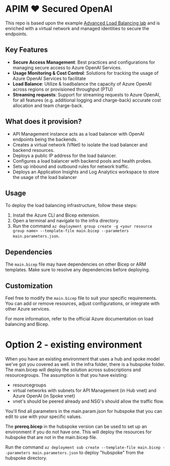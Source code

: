 # APIM ❤️ Secured OpenAI

This repo is based upon the example [Advanced Load Balancing lab](https://github.com/Azure-Samples/AI-Gateway/blob/main/labs/advanced-load-balancing) and is enriched with a virtual network and managed identities to secure the endpoints.

## Key Features
- **Secure Access Management**: Best practices and configurations for managing secure access to Azure OpenAI Services.
- **Usage Monitoring & Cost Control**: Solutions for tracking the usage of Azure OpenAI Services to facilitate 
- **Load Balance**: Utilize & loadbalance the capacity of Azure OpenAI across regions or provisioned throughput (PTU)
- **Streaming requests**: Support for streaming requests to Azure OpenAI, for all features (e.g. additional logging and charge-back) accurate cost allocation and team charge-back.

## What does it provision?
- API Management instance acts as a load balancer with OpenAI endpoints being the backends.
- Creates a virtual network (VNet) to isolate the load balancer and backend resources.
- Deploys a public IP address for the load balancer.
- Configures a load balancer with backend pools and health probes.
- Sets up inbound and outbound rules for network traffic.
- Deploys an Application Insights and Log Analytics workspace to store the usage of the load balancer

## Usage

To deploy the load balancing infrastructure, follow these steps:

1. Install the Azure CLI and Bicep extension.
2. Open a terminal and navigate to the infra directory.
3. Run the command `az deployment group create -g <your resource group name> --template-file main.bicep --parameters main.parameters.json`.

## Dependencies

The `main.bicep` file may have dependencies on other Bicep or ARM templates. Make sure to resolve any dependencies before deploying.

## Customization

Feel free to modify the `main.bicep` file to suit your specific requirements. You can add or remove resources, adjust configurations, or integrate with other Azure services.

For more information, refer to the official Azure documentation on load balancing and Bicep.


# Option 2 - existing environment
When you have an existing environment that uses a hub and spoke model we've got you covered as well. In the infra folder, there is a hubspoke folder. The main.bicep will deploy the solution across subscriptions and resourcegroups. The assumption is that you have existing:
- resourcegroups
- virtual networks with subnets for API Management (in Hub vnet) and Azure OpenAI (in Spoke vnet)
- vnet's should be peered already and NSG's should allow the traffic flow.

You'll find all parameters in the main.param.json for hubspoke that you can edit to use with your specific values.

The <strong>prereq.bicep</strong> in the hubspoke version can be used to set up an environment if you do not have one. This will deploy the resources for hubspoke that are not in the main.bicep file.

Run the command `az deployment sub create --template-file main.bicep --parameters main.parameters.json` to deploy "hubspoke" from the hubspoke directory.
